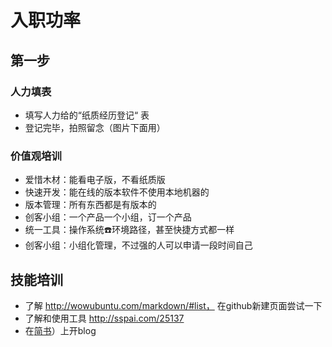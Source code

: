 # 入职功率

## 第一步 

### 人力填表
* 填写人力给的“纸质经历登记“ 表
* 登记完毕，拍照留念（图片下面用）

### 价值观培训
 
* 爱惜木材：能看电子版，不看纸质版
* 快速开发：能在线的版本软件不使用本地机器的
* 版本管理：所有东西都是有版本的
* 创客小组：一个产品一个小组，订一个产品
* 统一工具：操作系统☎️环境路径，甚至快捷方式都一样
* 创客小组：小组化管理，不过强的人可以申请一段时间自己

## 技能培训
* 了解 http://wowubuntu.com/markdown/#list， 在github新建页面尝试一下
* 了解和使用工具  http://sspai.com/25137
* 在[简书](http://jianshu.com)）上开blog
